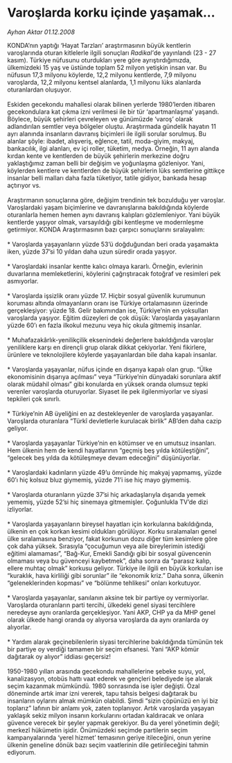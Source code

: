 # Varoşlarda korku içinde yaşamak...

*Ayhan Aktar 01.12.2008*

<div class="taraf_structure_2col_1zq">
<div class="margen_n">



 <p>KONDA’nın yaptığı ‘Hayat Tarzları’ araştırmasının büyük kentlerin varoşlarında oturan kitlelerle ilgili sonuçları <i>Radikal’</i>de yayınlandı (23 - 27 kasım). Türkiye nüfusunu oturdukları yere göre ayrıştırdığımızda, ülkemizdeki 15 yaş ve üstünde toplam 52 milyon yetişkin insan var. Bu nüfusun 17,3 milyonu köylerde, 12,2 milyonu kentlerde, 7,9 milyonu varoşlarda, 12,2 milyonu kentsel alanlarda, 1,1 milyonu lüks alanlarda oturanlardan oluşuyor. <br/><br/>Eskiden gecekondu mahallesi olarak bilinen yerlerde 1980’lerden itibaren gecekondulara kat çıkma izni verilmesi ile bir tür ‘apartmanlaşma’ yaşandı. Böylece, büyük şehirleri çevreleyen ve günümüzde ‘varoş’ olarak adlandırılan semtler veya bölgeler oluştu. Araştırmada gündelik hayatın 11 ayrı alanında insanların davranış biçimleri ile ilgili sorular sorulmuş. Bu alanlar şöyle: ibadet, alışveriş, eğlence, tatil, moda-giyim, makyaj, bankacılık, ilgi alanları, ev içi roller, tüketim, medya. Örneğin, 11 ayrı alanda kırdan kente ve kentlerden de büyük şehirlerin merkezine doğru yaklaştığımız zaman belli bir değişim ve yoğunlaşma gözleniyor. Yani, köylerden kentlere ve kentlerden de büyük şehirlerin lüks semtlerine gittikçe insanlar belli malları daha fazla tüketiyor, tatile gidiyor, bankada hesap açtırıyor vs. <br/><br/>Araştırmanın sonuçlarına göre, değişim trendinin tek bozulduğu yer varoşlar. Varoşlardaki yaşam biçimlerine ve davranışlarına bakıldığında köylerde oturanlarla hemen hemen aynı davranış kalıpları gözlemleniyor. Yani büyük kentlerde yaşıyor olmak, varsayıldığı gibi kentleşme ve modernleşme getirmiyor. KONDA Araştırmasının bazı çarpıcı sonuçlarını sıralayalım: <br/><br/>* Varoşlarda yaşayanların yüzde 53’ü doğduğundan beri orada yaşamakta iken, yüzde 37’si 10 yıldan daha uzun süredir orada yaşıyor. <br/><br/>* Varoşlardaki insanlar kentte kalıcı olmaya kararlı. Örneğin, evlerinin duvarlarına memleketlerini, köylerini çağrıştıracak fotoğraf ve resimleri pek asmıyorlar. <br/><br/>* Varoşlarda işsizlik oranı yüzde 17. Hiçbir sosyal güvenlik kurumunun koruması altında olmayanların oranı ise Türkiye ortalamasının üzerinde gerçekleşiyor: yüzde 18. Gelir bakımından ise, Türkiye’nin en yoksulları varoşlarda yaşıyor. Eğitim düzeyleri de çok düşük: Varoşlarda yaşayanların yüzde 60’ı en fazla ilkokul mezunu veya hiç okula gitmemiş insanlar. <br/><br/>* Muhafazakârlık-yenilikçilik eksenindeki değerlere bakıldığında varoşlar yeniliklere karşı en dirençli grup olarak dikkat çekiyorlar. Yeni fikirlere, ürünlere ve teknolojilere köylerde yaşayanlardan bile daha kapalı insanlar. <br/><br/>* Varoşlarda yaşayanlar, nüfus içinde en dışarıya kapalı olan grup. “Ülke ekonomisinin dışarıya açılması” veya “Türkiye’nin dünyadaki sorunlara aktif olarak müdahil olması” gibi konularda en yüksek oranda olumsuz tepki verenler varoşlarda oturuyorlar. Siyaset ile pek ilgilenmiyorlar ve siyasi tepkileri çok sınırlı. <br/><br/>* Türkiye’nin AB üyeliğini en az destekleyenler de varoşlarda yaşayanlar. Varoşlarda oturanlara “Türkî devletlerle kurulacak birlik” AB’den daha cazip geliyor. <br/><br/>* Varoşlarda yaşayanlar Türkiye’nin en kötümser ve en umutsuz insanları. Hem ülkenin hem de kendi hayatlarının “geçmiş beş yılda kötüleştiğini”, “gelecek beş yılda da kötüleşmeye devam edeceğini” düşünüyorlar. <br/><br/>* Varoşlardaki kadınların yüzde 49’u ömründe hiç makyaj yapmamış, yüzde 60’ı hiç kolsuz bluz giymemiş, yüzde 71’i ise hiç mayo giymemiş. <br/><br/>* Varoşlarda oturanların yüzde 37’si hiç arkadaşlarıyla dışarıda yemek yememiş, yüzde 52’si hiç sinemaya gitmemişler. Çoğunlukla TV’de dizi izliyorlar. <br/><br/>* Varoşlarda yaşayanların bireysel hayatları için korkularına bakıldığında, ülkenin en çok korkan kesimi oldukları görülüyor. Korku sıralamaları genel ülke sıralamasına benziyor, fakat korkunun dozu diğer tüm kesimlere göre çok daha yüksek. Sırasıyla “çocuğumun veya aile bireylerimin istediği eğitimi alamaması”, “Bağ-Kur, Emekli Sandığı gibi bir sosyal güvencenin olmaması veya bu güvenceyi kaybetmek”, daha sonra da “parasız kalıp, ellere muhtaç olmak” korkusu geliyor. Türkiye ile ilgili en büyük korkuları ise “kuraklık, hava kirliliği gibi sorunlar” ile “ekonomik kriz.” Daha sonra, ülkenin “geleneklerinden kopması” ve “bölünme tehlikesi” onları korkutuyor. <br/><br/>* Varoşlarda yaşayanlar, sanılanın aksine tek bir partiye oy vermiyorlar. Varoşlarda oturanların parti tercihi, ülkedeki genel siyasi tercihlere neredeyse aynı oranlarda gerçekleşiyor. Yani AKP, CHP ya da MHP genel olarak ülkede hangi oranda oy alıyorsa varoşlarda da aynı oranlarda oy alıyorlar. <br/><br/>* Yardım alarak geçinebilenlerin siyasi tercihlerine bakıldığında tümünün tek bir partiye oy verdiği tamamen bir seçim efsanesi. Yani “AKP kömür dağıtarak oy alıyor” iddiası geçersiz! <br/><br/>1950-1980 yılları arasında gecekondu mahallelerine şebeke suyu, yol, kanalizasyon, otobüs hattı vaat ederek ve gençleri belediyede işe alarak seçim kazanmak mümkündü. 1980 sonrasında ise işler değişti. Özal döneminde artık imar izni vererek, tapu tahsis belgesi dağıtarak bu insanların oylarını almak mümkün olabildi. Şimdi “sizin çöpünüzü en iyi biz toplarız” lafının bir anlamı yok, zaten toplanıyor. Artık varoşlarda yaşayan yaklaşık sekiz milyon insanın korkularını ortadan kaldıracak ve onlara güvence verecek bir şeyler yapmak gerekiyor. Bu da yerel yönetimin değil; merkezî hükümetin işidir. Önümüzdeki seçimde partilerin seçim kampanyalarında ‘yerel hizmet’ temasının geriye itileceğini, onun yerine ülkenin geneline dönük bazı seçim vaatlerinin dile getirileceğini tahmin ediyorum.</p>

<br/>


<div id="taraf_not">
</div>

</div>


</div>
